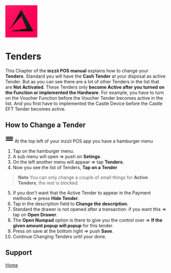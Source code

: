 <img src="../Assets/Pictures/play_store_512.png" alt="inzzii logo" width="100"/>

# Tenders
This Chapter of the **inzzii POS manual** explains how to change your **Tenders**. Standard you will have the **Cash Tender** at your disposal as active Tender. But as you can see there are a lot of other Tenders in the list that are **Not Activated**. These Tenders only **become Active after you turned on the Function or implemented the Hardware**.
For example, you have to turn on the Voucher Function before the Voucher Tender becomes active in the list. And you first have to implemented the Castle Device before the Castle EFT Tender becomes active.

## How to Change a Tender

<img src="../Assets/Pictures/Hmenu.png" alt="hamburgermenu" width="25" height="25"/> At the top left of your inzzii POS app you have a hamburger menu 
1. Tap on the hamburger menu.
2. A sub menu will open => push on **Setings**.
3. On the left another menu will appear => tap **Tenders**. 
4. Now you see the list of Tenders, **Tap on a Tender**
>**Note** You can only change a couple of small things for **Active Tenders**, the rest is blocked.
5. If you don't want that the Active Tender to appear in the Payment methods => press **Hide Tender**.
6. Tap in the description field to **Change the description**.
7. Standard the drawer is not opened after a transaction. if you want this => tap on **Open Drawer**.
8. The **Open Numpad** option is there to give you the control over => **If the given amount popup will popup** for this tender. 
9. Press on save at the bottom right => push **Save**.
10. Continue Changing Tenders until your done.

## Support
[Home](../index.md)

